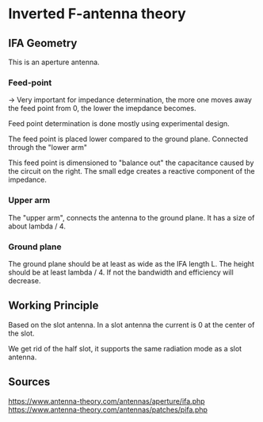 # Inverted F-antenna theory
## IFA Geometry
This is an aperture antenna.

### Feed-point
-> Very important for impedance determination, the more one moves away the feed point from 0, the lower the imepdance becomes.

Feed point determination is done mostly using experimental design.

The feed point is placed lower compared to the ground plane. Connected through the "lower arm"

This feed point is dimensioned to "balance out" the capacitance caused by the circuit on the right. The small edge creates a reactive component of the impedance.


### Upper arm
The "upper arm", connects the antenna to the ground plane. It has a size of about lambda / 4.

### Ground plane
The ground plane should be at least as wide as the IFA length L. The height should be at least lambda / 4.
If not the bandwidth and efficiency will decrease.

## Working Principle
Based on the slot antenna. In a slot antenna the current is 0 at the center of the slot.

We get rid of the half slot, it supports the same radiation mode as a slot antenna.


## Sources
https://www.antenna-theory.com/antennas/aperture/ifa.php
https://www.antenna-theory.com/antennas/patches/pifa.php
